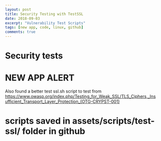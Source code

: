 ```yaml
---
layout: post
title: Security Testing with TestSSL
date: 2018-09-03
excerpt: "Vulnerability Test Scripts"
tags: [new app, code, linux, github]
comments: true
---
```

# Security tests
# NEW APP ALERT
Also found a better test ssl.sh script to test from
https://www.owasp.org/index.php/Testing_for_Weak_SSL/TLS_Ciphers,_Insufficient_Transport_Layer_Protection_(OTG-CRYPST-001)


# scripts saved in assets/scripts/test-ssl/ folder in github
